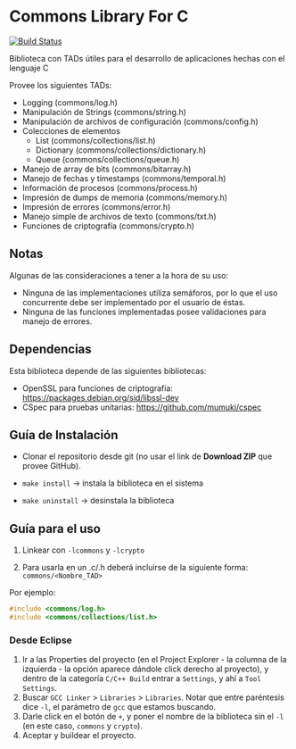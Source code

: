 # Commons Library For C

[![Build Status](https://github.com/sisoputnfrba/so-commons-library/actions/workflows/unit-tests.yml/badge.svg)](https://github.com/sisoputnfrba/so-commons-library/actions/workflows/unit-tests.yml)

Biblioteca con TADs útiles para el desarrollo de aplicaciones hechas con el lenguaje C

Provee los siguientes TADs:

* Logging (commons/log.h)
* Manipulación de Strings (commons/string.h)
* Manipulación de archivos de configuración (commons/config.h)
* Colecciones de elementos
  * List (commons/collections/list.h)
  * Dictionary (commons/collections/dictionary.h)
  * Queue (commons/collections/queue.h)
* Manejo de array de bits (commons/bitarray.h)
* Manejo de fechas y timestamps (commons/temporal.h)
* Información de procesos (commons/process.h)
* Impresión de dumps de memoria (commons/memory.h)
* Impresión de errores (commons/error.h)
* Manejo simple de archivos de texto (commons/txt.h)
* Funciones de criptografía (commons/crypto.h)

## Notas

Algunas de las consideraciones a tener a la hora de su uso:

* Ninguna de las implementaciones utiliza semáforos, por lo que el uso concurrente debe ser implementado por el usuario de éstas.
* Ninguna de las funciones implementadas posee validaciones para manejo de errores.

## Dependencias

Esta biblioteca depende de las siguientes bibliotecas:

* OpenSSL para funciones de criptografía: https://packages.debian.org/sid/libssl-dev
* CSpec para pruebas unitarias: https://github.com/mumuki/cspec

## Guía de Instalación

- Clonar el repositorio desde git (no usar el link de **Download ZIP** que provee GitHub).

- `make install` -> instala la biblioteca en el sistema

- `make uninstall` -> desinstala la biblioteca

## Guía para el uso

1. Linkear con `-lcommons` y `-lcrypto`

2. Para usarla en un .c/.h deberá incluirse de la siguiente forma: `commons/<Nombre_TAD>`

Por ejemplo:

```c
#include <commons/log.h>
#include <commons/collections/list.h>
```

### Desde Eclipse

1. Ir a las Properties del proyecto (en el Project Explorer - la columna de la izquierda - la opción aparece dándole click derecho al proyecto), y dentro de la categoría `C/C++ Build` entrar a `Settings`, y ahí a `Tool Settings`.
2. Buscar `GCC Linker` > `Libraries` > `Libraries`. Notar que entre paréntesis dice `-l`, el parámetro de `gcc` que estamos buscando.
3. Darle click en el botón de `+`, y poner el nombre de la biblioteca sin el `-l` (en este caso, `commons` y `crypto`).
4. Aceptar y buildear el proyecto.
